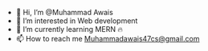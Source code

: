 - 👋 Hi, I’m @Muhammad Awais
- 👀 I’m interested in Web development
- 🌱 I’m currently learning MERN 🔥
- 📫 How to reach me Muhammadawais47cs@gmail.com

<!---
MuhammadAwais47cs/MuhammadAwais47cs is a ✨ special ✨ repository because its `README.md` (this file) appears on your GitHub profile.
You can click the Preview link to take a look at your changes.
--->
